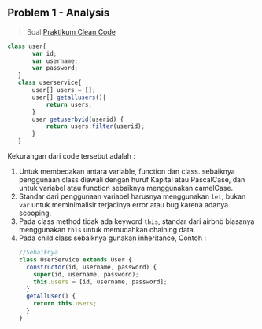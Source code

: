 ## Problem 1 - Analysis

> Soal [Praktikum Clean Code](https://docs.google.com/document/d/1KLAKKe6OZuQrRjJPlPgT7fj9U44-NWdBPnbBmRP_nbY/edit#)

```js
class user{
       var id;
       var username;
       var password;
   }
   class userservice{
       user[] users = [];
       user[] getallusers(){
           return users;
       }
       user getuserbyid(userid) {
           return users.filter(userid);
       }
   }
```

Kekurangan dari code tersebut adalah :

1. Untuk membedakan antara variable, function dan class. sebaiknya penggunaan class diawali dengan huruf Kapital atau PascalCase, dan untuk variabel atau function sebaiknya menggunakan camelCase.
2. Standar dari penggunaan variabel harusnya menggunakan `let`, bukan `var` untuk meminimalisir terjadinya error atau bug karena adanya scooping.
3. Pada class method tidak ada keyword `this`, standar dari airbnb biasanya menggunakan `this` untuk memudahkan chaining data.
4. Pada child class sebaiknya gunakan inheritance, Contoh :
   ```js
   //Sebaiknya
   class UserService extends User {
     constructor(id, username, password) {
       super(id, username, password);
       this.users = [id, username, password];
     }
     getAllUser() {
       return this.users;
     }
   }
   ```
